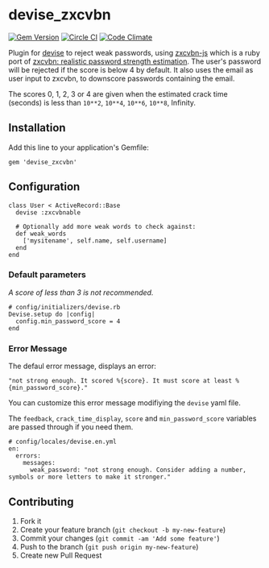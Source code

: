 # devise_zxcvbn

[![Gem Version](https://badge.fury.io/rb/devise_zxcvbn.png)](http://badge.fury.io/rb/devise_zxcvbn)
[![Circle CI](https://circleci.com/gh/bitzesty/devise_zxcvbn.svg?style=svg)](https://circleci.com/gh/bitzesty/devise_zxcvbn)
[![Code Climate](https://codeclimate.com/github/bitzesty/devise_zxcvbn/badges/gpa.svg)](https://codeclimate.com/github/bitzesty/devise_zxcvbn)

Plugin for [devise](https://github.com/plataformatec/devise) to reject weak passwords, using [zxcvbn-js](https://github.com/bitzesty/zxcvbn-js) which is a ruby port of [zxcvbn: realistic password strength estimation](https://tech.dropbox.com/2012/04/zxcvbn-realistic-password-strength-estimation/).
The user's password will be rejected if the score is below 4 by default. It also uses the email as user input to zxcvbn, to downscore passwords containing the email.

The scores 0, 1, 2, 3 or 4 are given when the estimated crack time (seconds) is less than `10**2`, `10**4`, `10**6`, `10**8`, Infinity.

## Installation

Add this line to your application's Gemfile:

    gem 'devise_zxcvbn'


## Configuration

    class User < ActiveRecord::Base
      devise :zxcvbnable

      # Optionally add more weak words to check against:
      def weak_words
        ['mysitename', self.name, self.username]
      end
    end

### Default parameters

_A score of less than 3 is not recommended._

    # config/initializers/devise.rb
    Devise.setup do |config|
      config.min_password_score = 4
    end

### Error Message

The defaul error message, displays an error:

    "not strong enough. It scored %{score}. It must score at least %{min_password_score}."

You can customize this error message modifiying the `devise` yaml file.

The `feedback`, `crack_time_display`, `score` and `min_password_score` variables are passed through if you need them.

    # config/locales/devise.en.yml
    en:
      errors:
        messages:
          weak_password: "not strong enough. Consider adding a number, symbols or more letters to make it stronger."


## Contributing

1. Fork it
2. Create your feature branch (`git checkout -b my-new-feature`)
3. Commit your changes (`git commit -am 'Add some feature'`)
4. Push to the branch (`git push origin my-new-feature`)
5. Create new Pull Request
